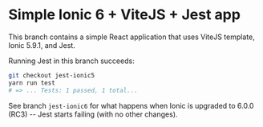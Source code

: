 Simple Ionic 6 + ViteJS + Jest app
==================================

This branch contains a simple React application that uses ViteJS template, Ionic 5.9.1, and Jest.

Running Jest in this branch succeeds:

```sh
git checkout jest-ionic5
yarn run test
# => ... Tests: 1 passed, 1 total...
```

See branch `jest-ionic6` for what happens when Ionic is upgraded to 6.0.0 (RC3) -- Jest starts failing (with no other changes).
